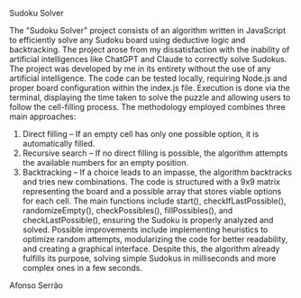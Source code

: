 Sudoku Solver

The "Sudoku Solver" project consists of an algorithm written in JavaScript to efficiently solve any Sudoku board using deductive logic and backtracking. The project arose from my dissatisfaction with the inability of artificial intelligences like ChatGPT and Claude to correctly solve Sudokus. The project was developed by me in its entirety without the use of any artificial intelligence.
The code can be tested locally, requiring Node.js and proper board configuration within the index.js file. Execution is done via the terminal, displaying the time taken to solve the puzzle and allowing users to follow the cell-filling process.
The methodology employed combines three main approaches:
1.	Direct filling – If an empty cell has only one possible option, it is automatically filled.
2.	Recursive search – If no direct filling is possible, the algorithm attempts the available numbers for an empty position.
3.	Backtracking – If a choice leads to an impasse, the algorithm backtracks and tries new combinations.
The code is structured with a 9x9 matrix representing the board and a possible array that stores viable options for each cell. The main functions include start(), checkIfLastPossible(), randomizeEmpty(), checkPossibles(), fillPossibles(), and checkLastPossible(), ensuring the Sudoku is properly analyzed and solved.
Possible improvements include implementing heuristics to optimize random attempts, modularizing the code for better readability, and creating a graphical interface. Despite this, the algorithm already fulfills its purpose, solving simple Sudokus in milliseconds and more complex ones in a few seconds.

Afonso Serrão

